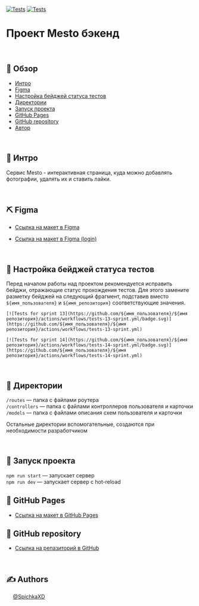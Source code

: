 [![Tests](https://github.com/yandex-praktikum/express-mesto-gha/actions/workflows/tests-13-sprint.yml/badge.svg)](https://github.com/yandex-praktikum/express-mesto-gha/actions/workflows/tests-13-sprint.yml) [![Tests](https://github.com/yandex-praktikum/express-mesto-gha/actions/workflows/tests-14-sprint.yml/badge.svg)](https://github.com/yandex-praktikum/express-mesto-gha/actions/workflows/tests-14-sprint.yml)
# Проект Mesto бэкенд

&ensp;

## 📝 Обзор

- [Интро](#about)
- [Figma](#usedtechnologies)
- [Настройка бейджей статуса тестов](#settings)
- [Директории](#directories)
- [Запуск проекта ](#start)
- [GitHub Pages](#GitHubPages)
- [GitHub repository](#GitHubRep)
- [Автор](#authors)

&ensp;

## 🧐 Интро <a name = "about"></a>
Сервис Mesto - интерактивная страница, куда можно добавлять фотографии, удалять их и ставить лайки.

&ensp;

## ⛏️ Figma <a name = "#usedtechnologies"></a>

* [Ссылка на макет в Figma](https://www.figma.com/file/2cn9N9jSkmxD84oJik7xL7/JavaScript.-Sprint-4?node-id=0%3A1)

* [Ссылка на макет в Figma (login)](https://www.figma.com/file/5H3gsn5lIGPwzBPby9jAOo/JavaScript.-Sprint-12?node-id=0%3A1)


&ensp;

## 🔧  Настройка бейджей статуса тестов <a name = "#settings"></a>
Перед началом работы над проектом рекомендуется исправить бейджи, отражающие статус прохождения тестов.
Для этого замените разметку бейджей на следующий фрагмент, подставив вместо `${имя_пользователя}` и `${имя_репозитория}` соответствующие значения.


```
[![Tests for sprint 13](https://github.com/${имя_пользователя}/${имя репозитория}/actions/workflows/tests-13-sprint.yml/badge.svg)](https://github.com/${имя_пользователя}/${имя репозитория}/actions/workflows/tests-13-sprint.yml) 

[![Tests for sprint 14](https://github.com/${имя_пользователя}/${имя репозитория}/actions/workflows/tests-14-sprint.yml/badge.svg)](https://github.com/${имя_пользователя}/${имя репозитория}/actions/workflows/tests-14-sprint.yml)
```
&ensp;

## 🔀 Директории <a name = "#directories"></a>

`/routes` — папка с файлами роутера  
`/controllers` — папка с файлами контроллеров пользователя и карточки   
`/models` — папка с файлами описания схем пользователя и карточки  
  
Остальные директории вспомогательные, создаются при необходимости разработчиком

&ensp;

## 🔌 Запуск проекта <a name = "start"></a>

`npm run start` — запускает сервер   
`npm run dev` — запускает сервер с hot-reload


## 📜 GitHub Pages <a name = "GitHubPages"></a>

* [ Ссылка на макет в GitHub Pages](https://spichkaxd.github.io/mesto/)

##  🌌 GitHub repository <a name = "GitHubRep"></a>
* [ Ссылка на репазиторий в GitHub ](https://github.com/SpichkaXD/express-mesto-gha.git)

&ensp;

## ✍️ Authors <a name = "authors"></a>
&ensp; &ensp;[@SpichkaXD](https://github.com/SpichkaXD)

